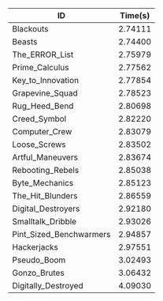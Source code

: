 |ID|Time(s)|
|-|-|
|Blackouts|2.74111|
|Beasts|2.74400|
|The_ERROR_List|2.75979|
|Prime_Calculus|2.77562|
|Key_to_Innovation|2.77854|
|Grapevine_Squad|2.78523|
|Rug_Heed_Bend|2.80698|
|Creed_Symbol|2.82220|
|Computer_Crew|2.83079|
|Loose_Screws|2.83502|
|Artful_Maneuvers|2.83674|
|Rebooting_Rebels|2.85038|
|Byte_Mechanics|2.85123|
|The_Hit_Blunders|2.86559|
|Digital_Destroyers|2.92180|
|Smalltalk_Dribble|2.93026|
|Pint_Sized_Benchwarmers|2.94857|
|Hackerjacks|2.97551|
|Pseudo_Boom|3.02493|
|Gonzo_Brutes|3.06432|
|Digitally_Destroyed|4.09030|

